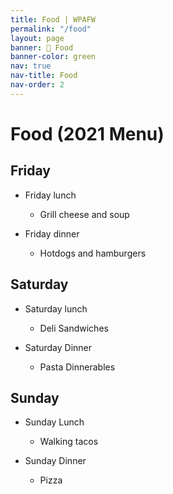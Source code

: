 ```yaml
---
title: Food | WPAFW
permalink: "/food"
layout: page
banner: 🌮 Food
banner-color: green
nav: true
nav-title: Food
nav-order: 2
---
```


# Food (2021 Menu)

## Friday

* Friday lunch
  - Grill cheese and soup

* Friday dinner 
  - Hotdogs and hamburgers

## Saturday

* Saturday lunch
  - Deli Sandwiches 

* Saturday Dinner
  - Pasta Dinnerables 

## Sunday

* Sunday Lunch
  - Walking tacos

* Sunday Dinner
  - Pizza